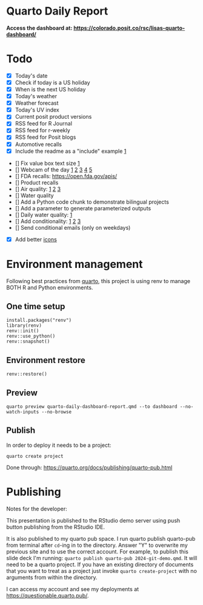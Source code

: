 # Quarto Daily Report

**Access the dashboard at: <https://colorado.posit.co/rsc/lisas-quarto-dashboard/>**

# Todo

- [x] Today's date
- [x] Check if today is a US holiday
- [x] When is the next US holiday
- [x] Today's weather
- [x] Weather forecast
- [x] Today's UV index
- [x] Current posit product versions
- [x] RSS feed for R Journal
- [x] RSS feed for r-weekly 
- [x] RSS feed for Posit blogs 
- [x] Automotive recalls
- [x] Include the readme as a "include" example [1](https://quarto.org/docs/authoring/includes.html) 
- [] Fix value box text size [1](https://github.com/quarto-dev/quarto-cli/blob/823bcf97e698f955390df46b0ea163aa5d9a8587/src/resources/formats/dashboard/quarto-dashboard.scss#L640)
- [] Webcam of the day [1](https://allsky.gi.alaska.edu/) [2](https://seaice.alaska.edu/gi/observatories/barrow_webcam/) [3](https://explore.org/livecams/brown-bears/river-watch-brown-bear-salmon-cams) [4](https://explore.org/livecams/orcas/orcalab-base) [5](https://www.allaboutbirds.org/cams/#)
- [] FDA recalls: <https://open.fda.gov/apis/>
- [] Product recalls 
- [] Air quality: [1](https://aqs.epa.gov/aqsweb/documents/data_api.html) [2](https://developers.google.com/maps/documentation/air-quality/overview) [3](https://openaq.org/developers/platform-overview/)
- [] Water quality
- [] Add a Python code chunk to demonstrate bilingual projects 
- [] Add a parameter to generate parameterized outputs 
- [] Daily water quality: [1](https://waterdata.usgs.gov/blog/dataretrieval/#multi-agency-water-quality-data-from-the-water-quality-portal-wqp)
- [] Add conditionality: [1](https://github.com/quarto-dev/quarto-r/issues/137#issuecomment-1966765073) [2](https://github.com/rich-iannone/quarto-email/issues/9) [3](https://github.com/quarto-dev/quarto-r/issues/137)
- [] Send conditional emails (only on weekdays)
- [x] Add better [icons](https://icons.getbootstrap.com/) 


# Environment management 

Following best practices from [quarto](https://quarto.org/docs/projects/virtual-environments.html#using-renv), this project is using renv to manage BOTH R and Python environments. 

## One time setup

```
install.packages("renv")
library(renv)
renv::init()
renv::use_python()
renv::snapshot()
```

## Environment restore 

```
renv::restore()
```

## Preview

```
quarto preview quarto-daily-dashboard-report.qmd --to dashboard --no-watch-inputs --no-browse
```

## Publish

In order to deploy it needs to be a project: 
```
quarto create project 
```

Done through: <https://quarto.org/docs/publishing/quarto-pub.html> 

# Publishing

Notes for the developer:

This presentation is published to the RStudio demo server using push button publishing from the RStudio IDE.

It is also published to my quarto pub space. I run quarto publish quarto-pub from terminal after `cd`-ing in to the directory. Answer "Y" to overwrite my previous site and to use the correct account. For example, to publish this slide deck I'm running: `quarto publish quarto-pub 2024-git-demo.qmd`. It will need to be a quarto project. If you have an existing directory of documents that you want to treat as a project just invoke `quarto create-project` with no arguments from within the directory.

I can access my account and see my deployments at https://questionable.quarto.pub/.
